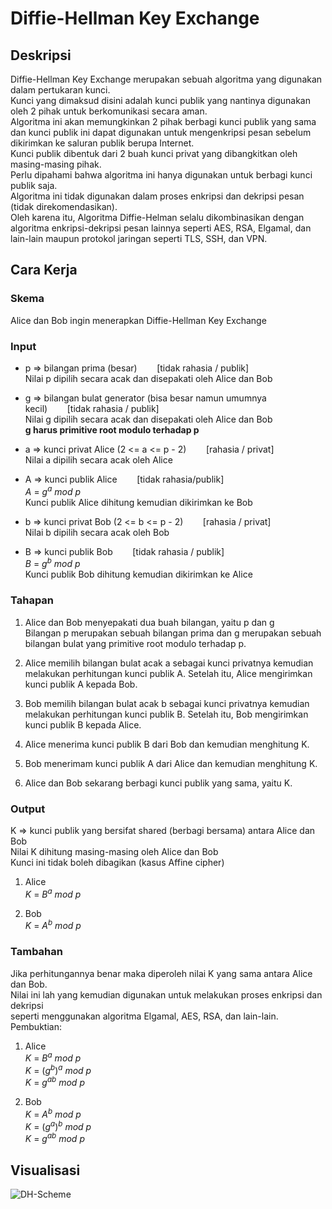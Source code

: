 # Diffie-Hellman Key Exchange

## Deskripsi
Diffie-Hellman Key Exchange merupakan sebuah algoritma yang digunakan dalam pertukaran kunci.  
Kunci yang dimaksud disini adalah kunci publik yang nantinya digunakan oleh 2 pihak untuk berkomunikasi secara aman.  
Algoritma ini akan memungkinkan 2 pihak berbagi kunci publik yang sama dan kunci publik ini dapat digunakan
untuk mengenkripsi pesan sebelum dikirimkan ke saluran publik berupa Internet.  
Kunci publik dibentuk dari 2 buah kunci privat yang dibangkitkan oleh masing-masing pihak.  
Perlu dipahami bahwa algoritma ini hanya digunakan untuk berbagi kunci publik saja.  
Algoritma ini tidak digunakan dalam proses enkripsi dan dekripsi pesan (tidak direkomendasikan).  
Oleh karena itu, Algoritma Diffie-Helman selalu dikombinasikan dengan algoritma enkripsi-dekripsi pesan lainnya seperti AES, RSA, Elgamal, dan lain-lain 
maupun protokol jaringan seperti TLS, SSH, dan VPN.

## Cara Kerja
### Skema
Alice dan Bob ingin menerapkan Diffie-Hellman Key Exchange  

### Input
- p => bilangan prima (besar)&nbsp;&nbsp;&nbsp;&nbsp;&nbsp;&nbsp;&nbsp;&nbsp;[tidak rahasia / publik]  
Nilai p dipilih secara acak dan disepakati oleh Alice dan Bob
  
- g => bilangan bulat generator (bisa besar namun umumnya kecil)&nbsp;&nbsp;&nbsp;&nbsp;&nbsp;&nbsp;&nbsp;&nbsp;[tidak rahasia / publik]  
Nilai g dipilih secara acak dan disepakati oleh Alice dan Bob  
**g harus primitive root modulo terhadap p**
  
- a => kunci privat Alice (2 <= a <= p - 2)&nbsp;&nbsp;&nbsp;&nbsp;&nbsp;&nbsp;&nbsp;&nbsp;[rahasia / privat]  
Nilai a dipilih secara acak oleh Alice

- A => kunci publik Alice&nbsp;&nbsp;&nbsp;&nbsp;&nbsp;&nbsp;&nbsp;&nbsp;[tidak rahasia/publik]  
$A\ =\ g^a\ mod\ p$  
Kunci publik Alice dihitung kemudian dikirimkan ke Bob

- b => kunci privat Bob (2 <= b <= p - 2)&nbsp;&nbsp;&nbsp;&nbsp;&nbsp;&nbsp;&nbsp;&nbsp;[rahasia / privat]  
Nilai b dipilih secara acak oleh Bob

- B => kunci publik Bob&nbsp;&nbsp;&nbsp;&nbsp;&nbsp;&nbsp;&nbsp;&nbsp;[tidak rahasia / publik]  
$B\ =\ g^b\ mod\ p$  
Kunci publik Bob dihitung kemudian dikirimkan ke Alice	

### Tahapan
1. Alice dan Bob menyepakati dua buah bilangan, yaitu p dan g  
Bilangan p merupakan sebuah bilangan prima dan g merupakan sebuah bilangan bulat yang primitive root modulo terhadap p.

2. Alice memilih bilangan bulat acak a sebagai kunci privatnya kemudian melakukan perhitungan
kunci publik A. Setelah itu, Alice mengirimkan kunci publik A kepada Bob.

3. Bob memilih bilangan bulat acak b sebagai kunci privatnya kemudian melakukan perhitungan
kunci publik B. Setelah itu, Bob mengirimkan kunci publik B kepada Alice.

4. Alice menerima kunci publik B dari Bob dan kemudian menghitung K.

5. Bob menerimam kunci publik A dari Alice dan kemudian menghitung K.

6. Alice dan Bob sekarang berbagi kunci publik yang sama, yaitu K.

### Output
K => kunci publik yang bersifat shared (berbagi bersama) antara Alice dan Bob  
Nilai K dihitung masing-masing oleh Alice dan Bob  
Kunci ini tidak boleh dibagikan (kasus Affine cipher)
1. Alice  
$K\ =\ B^a\ mod\ p$

2. Bob  
$K\ =\ A^b\ mod\ p$

### Tambahan
Jika perhitungannya benar maka diperoleh nilai K yang sama antara Alice dan Bob.  
Nilai ini lah yang kemudian digunakan untuk melakukan proses enkripsi dan dekripsi  
seperti menggunakan algoritma Elgamal, AES, RSA, dan lain-lain.  
Pembuktian:  
1. Alice  
$K\ =\ B^a\ mod\ p$  
$K\ =\ (g^b)^a\ mod\ p$  
$K\ =\ g^{ab}\ mod\ p$  

2. Bob  
$K\ =\ A^b\ mod\ p$  
$K\ =\ (g^a)^b\ mod\ p$  
$K\ =\ g^{ab}\ mod\ p$

## Visualisasi
![DH-Scheme](https://www.researchgate.net/profile/Sura-Fahmy-2/publication/349609600/figure/fig1/AS:995430716428288@1614340585363/Block-diagram-of-the-Diffie-Hellman-algorithm.png)
